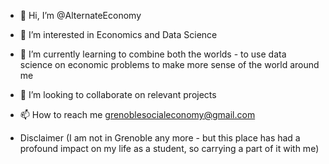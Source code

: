 - 👋 Hi, I’m @AlternateEconomy
- 👀 I’m interested in Economics and Data Science
- 🌱 I’m currently learning to combine both the worlds - to use data science on economic problems to make more sense of the world around me
- 💞️ I’m looking to collaborate on relevant projects
- 📫 How to reach me grenoblesocialeconomy@gmail.com

- Disclaimer (I am not in Grenoble any more - but this place has had a profound impact on my life as a student, so carrying a part of it with me)

<!---
AlternateEconomy/AlternateEconomy is a ✨ special ✨ repository because its `README.md` (this file) appears on your GitHub profile.
You can click the Preview link to take a look at your changes.
--->
